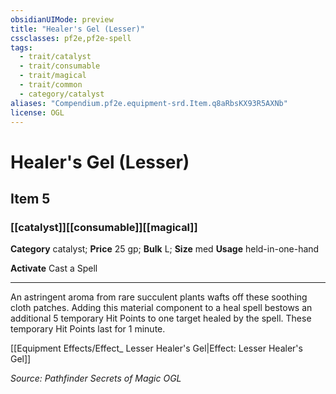 ```yaml
---
obsidianUIMode: preview
title: "Healer's Gel (Lesser)"
cssclasses: pf2e,pf2e-spell
tags:
  - trait/catalyst
  - trait/consumable
  - trait/magical
  - trait/common
  - category/catalyst
aliases: "Compendium.pf2e.equipment-srd.Item.q8aRbsKX93R5AXNb"
license: OGL
---
```

# Healer's Gel (Lesser)
## Item 5
### [[catalyst]][[consumable]][[magical]]

**Category** catalyst; 
**Price** 25 gp; 
**Bulk** L; **Size** med
**Usage** held-in-one-hand

**Activate** Cast a Spell

* * *

An astringent aroma from rare succulent plants wafts off these soothing cloth patches. Adding this material component to a heal spell bestows an additional 5 temporary Hit Points to one target healed by the spell. These temporary Hit Points last for 1 minute.

[[Equipment Effects/Effect_ Lesser Healer's Gel|Effect: Lesser Healer's Gel]]

*Source: Pathfinder Secrets of Magic*
*OGL*
